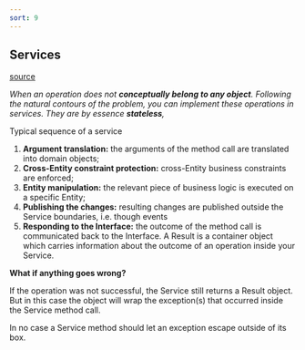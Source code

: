 ```yaml
---
sort: 9
---
```


## Services

[source](https://medium.com/@nicolopigna/design-your-services-the-right-way-4c1b2af2b12c)

_When an operation does not **conceptually belong to any object**. Following the natural contours of the problem, you can implement these operations in services. They are by essence **stateless**,_

Typical sequence of a service

1. **Argument translation:** the arguments of the method call are translated into domain objects;
1. **Cross-Entity constraint protection:** cross-Entity business constraints are enforced;
1. **Entity manipulation:** the relevant piece of business logic is executed on a specific Entity;
1. **Publishing the changes:** resulting changes are published outside the Service boundaries, i.e. though events
1. **Responding to the Interface:** the outcome of the method call is communicated back to the Interface. A Result is a container object which carries information about the outcome of an operation inside your Service.

**What if anything goes wrong?**

If the operation was not successful, the Service still returns a Result object. But in this case the object will wrap the exception(s) that occurred inside the Service method call.

In no case a Service method should let an exception escape outside of its box.

